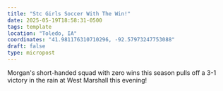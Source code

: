 ```yaml
---
title: "Stc Girls Soccer With The Win!"
date: 2025-05-19T18:58:31-0500
tags: template
location: "Toledo, IA"
coordinates: "41.981176310710296, -92.57973247753088"
draft: false
type: micropost
---
```

Morgan's short-handed squad with zero wins this season pulls off a 3-1 victory in the rain at West Marshall this evening!